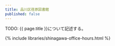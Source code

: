 ```yaml
---
title: 品川区荏原図書館
published: false
---
```


TODO: {{ page.title }}について記述する。

{% include libraries/shinagawa-office-hours.html %}
